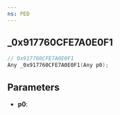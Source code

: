 ```yaml
---
ns: PED
---
```

## _0x917760CFE7A0E0F1

```c
// 0x917760CFE7A0E0F1
Any _0x917760CFE7A0E0F1(Any p0);
```

## Parameters
* **p0**:
